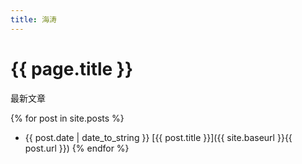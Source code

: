 ```yaml
---
title: 海涛
---
```

# {{ page.title }}

最新文章

{% for post in site.posts %}
- {{ post.date | date_to_string }} [{{ post.title }}]({{ site.baseurl }}{{ post.url }})
{% endfor %}